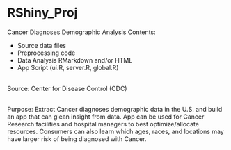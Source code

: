 # RShiny_Proj
Cancer Diagnoses Demographic Analysis
Contents: <br>
- Source data files <br>
- Preprocessing code <br>
- Data Analysis RMarkdown and/or HTML <br>
- App Script (ui.R, server.R, global.R)<br><br>


Source: Center for Disease Control (CDC)<br><br>


Purpose: Extract Cancer diagnoses demographic data in the U.S. and build an app that can glean insight from data. App can be used for Cancer Research facilities and hospital managers to best optimize/allocate resources. Consumers can also learn which ages, races, and locations may have larger risk of being diagnosed with Cancer.
